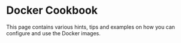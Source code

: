 
# Docker Cookbook

This page contains various hints, tips and examples on how you can
configure and use the Docker images.

